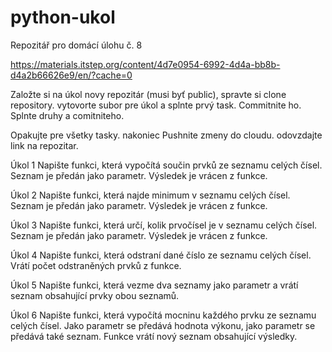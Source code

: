 # python-ukol
Repozitář pro domácí úlohu č. 8

https://materials.itstep.org/content/4d7e0954-6992-4d4a-bb8b-d4a2b66626e9/en/?cache=0

Založte si na úkol novy repozitár (musi byť public), spravte si clone repository.
vytovorte subor pre úkol a splnte prvý task.
Commitnite ho.
Splnte druhy a comitniteho.

Opakujte pre všetky tasky.
nakoniec Pushnite zmeny do cloudu.
odovzdajte link na repozitar.


Úkol 1
Napište funkci, která vypočítá součin prvků ze seznamu celých čísel. Seznam je předán jako parametr. Výsledek je vrácen z funkce.

Úkol 2
Napište funkci, která najde minimum v seznamu celých čísel. Seznam je předán jako parametr. Výsledek je vrácen z funkce.

Úkol 3
Napište funkci, která určí, kolik prvočísel je v seznamu celých čísel. Seznam je předán jako parametr. Výsledek je vrácen z funkce.

Úkol 4
Napište funkci, která odstraní dané číslo ze seznamu celých čísel. Vrátí počet odstraněných prvků z funkce.

Úkol 5
Napište funkci, která vezme dva seznamy jako parametr a vrátí seznam obsahující prvky obou seznamů.

Úkol 6
Napište funkci, která vypočítá mocninu každého prvku ze seznamu celých čísel. Jako parametr se předává hodnota výkonu, jako parametr se předává také seznam. Funkce vrátí nový seznam obsahující výsledky.
